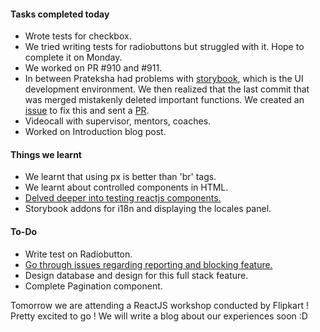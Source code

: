 #### **Tasks completed today**
  - Wrote tests for checkbox.
  - We tried writing tests for radiobuttons but struggled with it. Hope to complete it on Monday.
  - We worked on PR #910 and #911.
  - In between Prateksha had problems with [storybook](https://github.com/storybooks/storybook), which is the UI development environment. We then realized that the last commit that was merged mistakenly deleted important functions. We created an [issue](https://github.com/ifmeorg/ifme/issues/912) to fix this and sent a [PR](https://github.com/ifmeorg/ifme/pull/913).
  - Videocall with supervisor, mentors, coaches.
  - Worked on Introduction blog post.

#### **Things we learnt**
  - We learnt that using px is better than 'br' tags.
  - We learnt about controlled components in HTML.
  - [Delved deeper into testing reactjs components.](http://12devsofxmas.co.uk/2015/12/day-2-testing-react-applications/)
  - Storybook addons for i18n and displaying the locales panel.

#### **To-Do**
  - Write test on Radiobutton.
  - [Go through issues regarding reporting and blocking feature.](https://github.com/ifmeorg/ifme/projects/10#column-2700404)
  - Design database and design for this full stack feature.
  - Complete Pagination component.

Tomorrow we are attending a ReactJS workshop conducted by Flipkart ! Pretty excited to go ! We will write a blog about our experiences soon :D

